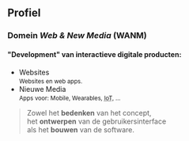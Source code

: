 Profiel
-------

### Domein *Web & New Media* (WANM)

#### "Development" van interactieve digitale producten:

- Websites  
  <small>Websites en web apps.</small>
- Nieuwe Media  
  <small>Apps voor: Mobile, Wearables, <abbr title="Internet of Things">IoT</abbr>, …</small>

> Zowel het **bedenken** van het concept,  
> het **ontwerpen** van de gebruikersinterface  
> als het **bouwen** van de software.